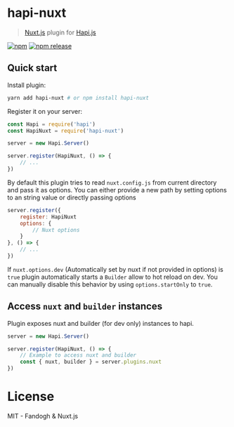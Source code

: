 # hapi-nuxt

> [Nuxt.js](https://nuxtjs.org) plugin for [Hapi.js](https://hapijs.com/)

[![npm](https://img.shields.io/npm/dt/hapi-nuxt.svg?style=flat-square)](https://npmjs.com/package/hapi-nuxt)
[![npm release](https://img.shields.io/npm/v/hapi-nuxt/latest.svg?style=flat-square)](https://npmjs.com/package/hapi-nuxt)

## Quick start

Install plugin:

```bash
yarn add hapi-nuxt # or npm install hapi-nuxt
```

Register it on your server:

```js
const Hapi = require('hapi')
const HapiNuxt = require('hapi-nuxt')

server = new Hapi.Server()

server.register(HapiNuxt, () => {
    // ...
})
```

By default this plugin tries to read `nuxt.config.js` from current directory and pass it as options. 
You can either provide a new path by setting options to an string value or directly passing options

```js
server.register({
    register: HapiNuxt
    options: {
        // Nuxt options       
    }
}, () => {
    // ...
})
```

If `nuxt.options.dev` (Automatically set by nuxt if not provided in options) is `true` plugin automatically starts a `Builder` allow to hot reload on dev. You can manually disable this behavior by using `options.startOnly` to `true`.

## Access `nuxt` and `builder` instances

Plugin exposes nuxt and builder (for dev only) instances to hapi. 

```js
server = new Hapi.Server()

server.register(HapiNuxt, () => {
    // Example to access nuxt and builder
    const { nuxt, builder } = server.plugins.nuxt
})
```

# License

MIT - Fandogh & Nuxt.js